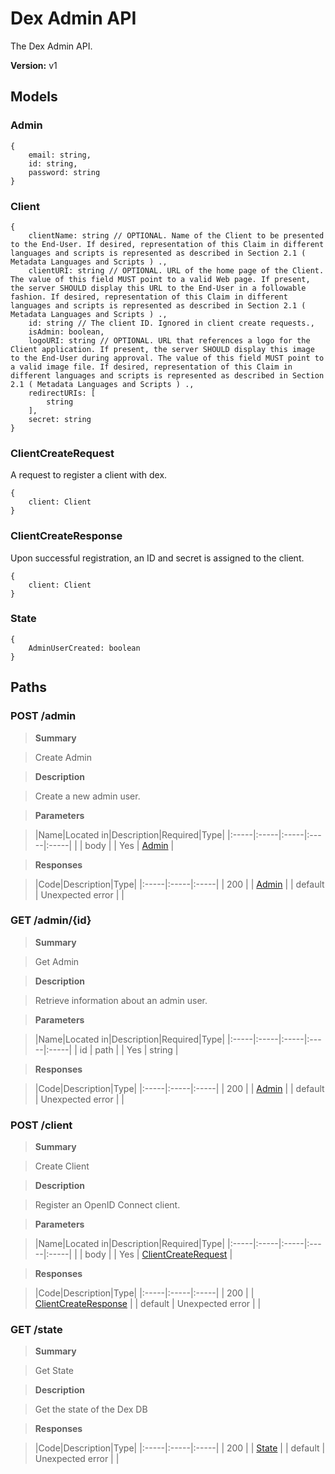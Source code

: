 
# Dex Admin API

The Dex Admin API.

__Version:__ v1

## Models


### Admin



```
{
    email: string,
    id: string,
    password: string
}
```

### Client



```
{
    clientName: string // OPTIONAL. Name of the Client to be presented to the End-User. If desired, representation of this Claim in different languages and scripts is represented as described in Section 2.1 ( Metadata Languages and Scripts ) .,
    clientURI: string // OPTIONAL. URL of the home page of the Client. The value of this field MUST point to a valid Web page. If present, the server SHOULD display this URL to the End-User in a followable fashion. If desired, representation of this Claim in different languages and scripts is represented as described in Section 2.1 ( Metadata Languages and Scripts ) .,
    id: string // The client ID. Ignored in client create requests.,
    isAdmin: boolean,
    logoURI: string // OPTIONAL. URL that references a logo for the Client application. If present, the server SHOULD display this image to the End-User during approval. The value of this field MUST point to a valid image file. If desired, representation of this Claim in different languages and scripts is represented as described in Section 2.1 ( Metadata Languages and Scripts ) .,
    redirectURIs: [
        string
    ],
    secret: string
}
```

### ClientCreateRequest

A request to register a client with dex.

```
{
    client: Client
}
```

### ClientCreateResponse

Upon successful registration, an ID and secret is assigned to the client.

```
{
    client: Client
}
```

### State



```
{
    AdminUserCreated: boolean
}
```


## Paths


### POST /admin

> __Summary__

> Create Admin

> __Description__

> Create a new admin user.


> __Parameters__

> |Name|Located in|Description|Required|Type|
|:-----|:-----|:-----|:-----|:-----|
|  | body |  | Yes | [Admin](#admin) | 


> __Responses__

> |Code|Description|Type|
|:-----|:-----|:-----|
| 200 |  | [Admin](#admin) |
| default | Unexpected error |  |


### GET /admin/{id}

> __Summary__

> Get Admin

> __Description__

> Retrieve information about an admin user.


> __Parameters__

> |Name|Located in|Description|Required|Type|
|:-----|:-----|:-----|:-----|:-----|
| id | path |  | Yes | string | 


> __Responses__

> |Code|Description|Type|
|:-----|:-----|:-----|
| 200 |  | [Admin](#admin) |
| default | Unexpected error |  |


### POST /client

> __Summary__

> Create Client

> __Description__

> Register an OpenID Connect client.


> __Parameters__

> |Name|Located in|Description|Required|Type|
|:-----|:-----|:-----|:-----|:-----|
|  | body |  | Yes | [ClientCreateRequest](#clientcreaterequest) | 


> __Responses__

> |Code|Description|Type|
|:-----|:-----|:-----|
| 200 |  | [ClientCreateResponse](#clientcreateresponse) |
| default | Unexpected error |  |


### GET /state

> __Summary__

> Get State

> __Description__

> Get the state of the Dex DB


> __Responses__

> |Code|Description|Type|
|:-----|:-----|:-----|
| 200 |  | [State](#state) |
| default | Unexpected error |  |


